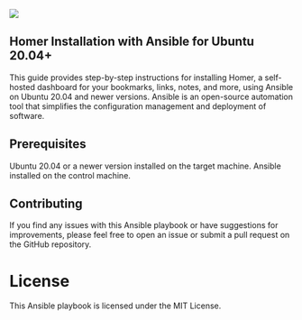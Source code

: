 ![](https://i.imgur.com/4RgGOU7.png)
## Homer Installation with Ansible for Ubuntu 20.04+
This guide provides step-by-step instructions for installing Homer, a self-hosted dashboard for your bookmarks, links, notes, and more, using Ansible on Ubuntu 20.04 and newer versions. Ansible is an open-source automation tool that simplifies the configuration management and deployment of software.

## Prerequisites
Ubuntu 20.04 or a newer version installed on the target machine.
Ansible installed on the control machine.

## Contributing
If you find any issues with this Ansible playbook or have suggestions for improvements, please feel free to open an issue or submit a pull request on the GitHub repository.

# License
This Ansible playbook is licensed under the MIT License.

